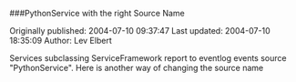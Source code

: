 ###PythonService with the right Source Name

Originally published: 2004-07-10 09:37:47
Last updated: 2004-07-10 18:35:09
Author: Lev Elbert

Services subclassing ServiceFramework report to eventlog events source "PythonService". Here is another way of changing the source name